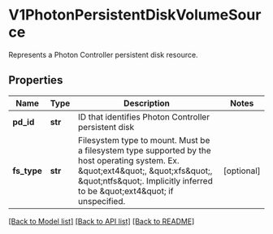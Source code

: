 # V1PhotonPersistentDiskVolumeSource

Represents a Photon Controller persistent disk resource.

## Properties
Name | Type | Description | Notes
------------ | ------------- | ------------- | -------------
**pd_id** | **str** | ID that identifies Photon Controller persistent disk | 
**fs_type** | **str** | Filesystem type to mount. Must be a filesystem type supported by the host operating system. Ex. \&quot;ext4\&quot;, \&quot;xfs\&quot;, \&quot;ntfs\&quot;. Implicitly inferred to be \&quot;ext4\&quot; if unspecified. | [optional] 

[[Back to Model list]](../README.md#documentation-for-models) [[Back to API list]](../README.md#documentation-for-api-endpoints) [[Back to README]](../README.md)


